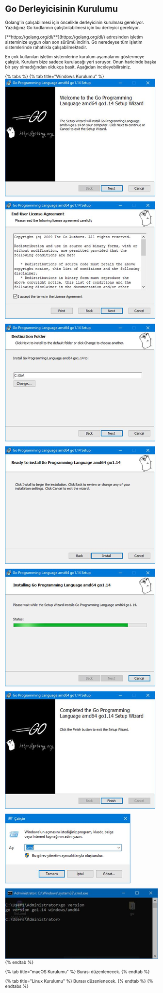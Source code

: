 # Go Derleyicisinin Kurulumu

Golang'in çalışabilmesi için öncelikle derleyicinin kurulması gerekiyor. Yazdığınız Go kodlarının çalıştırılabilmesi için bu derleyici gerekiyor.

[**https://golang.org/dl/**](https://golang.org/dl/) adresinden işletim sisteminize uygun olan son sürümü indirin. Go neredeyse tüm işletim sistemlerinde rahatlıkla çalışabilmektedir.

En çok kullanılan işletim sistemlerine kurulum aşamalarını göstermeye çalıştık. Kurulum bize sadece kurulacağı yeri soruyor. Onun haricinde başka bir şey olmadığından oldukça basit. Aşağıdan inceleyebilirsiniz.

{% tabs %}
{% tab title="Windows Kurulumu" %}
![&#x130;ndirdi&#x11F;imiz kurulum dosyas&#x131;n&#x131; &#xE7;al&#x131;&#x15F;t&#x131;r&#x131;yoruz.](../.gitbook/assets/go-kurulum-1.jpg)

![Lisans s&#xF6;zle&#x15F;mesini kabul ediyoruz.](../.gitbook/assets/go-kurulum-2.jpg)

![Go derleyicisinin kurulaca&#x11F;&#x131; yeri belirliyoruz.](../.gitbook/assets/go-kurulum-3.jpg)

![Kuruluma ba&#x15F;l&#x131;yoruz.](../.gitbook/assets/go-kurulum-4.jpg)

![Kurulum gayet k&#x131;sa bir s&#xFC;rede tamamlan&#x131;yor.](../.gitbook/assets/go-kurulum-5.jpg)

![Kurulumumuz tamamland&#x131;.](../.gitbook/assets/go-kurulum-6.jpg)

![Klavyemizden Windows+R kombinasyonunu kullanarak komut istemini &#xE7;al&#x131;&#x15F;t&#x131;r&#x131;yoruz.](../.gitbook/assets/go-kurulum-7.jpg)

![Komut istemine go version yazd&#x131;&#x11F;&#x131;m&#x131;zda versiyon numaram&#x131;z&#x131; g&#xF6;rebiliyorsak e&#x11F;er kurulumumuz ba&#x15F;ar&#x131;yla tamamlanm&#x131;&#x15F; demektir.](../.gitbook/assets/go-kurulum-8.jpg)
{% endtab %}

{% tab title="macOS Kurulumu" %}
Burası düzenlenecek.
{% endtab %}

{% tab title="Linux Kurulumu" %}
Burası düzenlenecek.
{% endtab %}
{% endtabs %}



